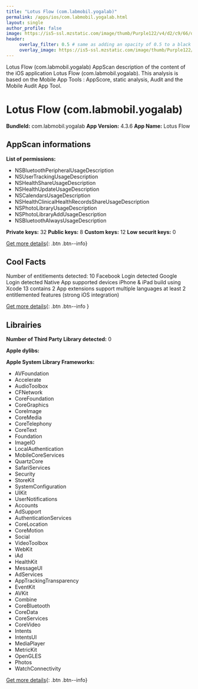 ```yaml
---
title: "Lotus Flow (com.labmobil.yogalab)"
permalink: /apps/ios/com.labmobil.yogalab.html
layout: single
author_profile: false
image: https://is5-ssl.mzstatic.com/image/thumb/Purple122/v4/d2/c9/66/d2c96624-3103-7812-0aa9-4f8d0870a75a/AppIcon-1x_U007emarketing-0-7-0-sRGB-85-220.png/512x512bb.jpg
header: 
     overlay_filter: 0.5 # same as adding an opacity of 0.5 to a black background
     overlay_image: https://is5-ssl.mzstatic.com/image/thumb/Purple122/v4/d2/c9/66/d2c96624-3103-7812-0aa9-4f8d0870a75a/AppIcon-1x_U007emarketing-0-7-0-sRGB-85-220.png/512x512bb.jpg
---
```

Lotus Flow (com.labmobil.yogalab) AppScan description of the content of the iOS application Lotus Flow (com.labmobil.yogalab). This analysis is based on the Mobile App Tools : AppScore, static analysis, Audit and the Mobile Audit App Tool.

# Lotus Flow (com.labmobil.yogalab)

**BundleId:** com.labmobil.yogalab
**App Version:** 4.3.6
**App Name:** Lotus Flow


## AppScan informations 

**List of permissions:** 
- NSBluetoothPeripheralUsageDescription
- NSUserTrackingUsageDescription
- NSHealthShareUsageDescription
- NSHealthUpdateUsageDescription
- NSCalendarsUsageDescription
- NSHealthClinicalHealthRecordsShareUsageDescription
- NSPhotoLibraryUsageDescription
- NSPhotoLibraryAddUsageDescription
- NSBluetoothAlwaysUsageDescription
  
  
**Private keys:** 32
**Public keys:** 8
**Custom keys:** 12
**Low securit keys:** 0
  
[Get more details](/pricing.html){: .btn .btn--info}

## Cool Facts

Number of entitlements detected: 10
Facebook Login detected
Google Login detected
Native App
supported devices iPhone & iPad
build using Xcode 13
contains 2 App extensions
support multiple languages
at least 2 entitlemented features (strong iOS integration)
  
[Get more details](/pricing.html){: .btn .btn--info }

## Librairies 
**Number of Third Party Library detected:** 0


**Apple dylibs:**


**Apple System Library Frameworks:**
- AVFoundation
- Accelerate
- AudioToolbox
- CFNetwork
- CoreFoundation
- CoreGraphics
- CoreImage
- CoreMedia
- CoreTelephony
- CoreText
- Foundation
- ImageIO
- LocalAuthentication
- MobileCoreServices
- QuartzCore
- SafariServices
- Security
- StoreKit
- SystemConfiguration
- UIKit
- UserNotifications
- Accounts
- AdSupport
- AuthenticationServices
- CoreLocation
- CoreMotion
- Social
- VideoToolbox
- WebKit
- iAd
- HealthKit
- MessageUI
- AdServices
- AppTrackingTransparency
- EventKit
- AVKit
- Combine
- CoreBluetooth
- CoreData
- CoreServices
- CoreVideo
- Intents
- IntentsUI
- MediaPlayer
- MetricKit
- OpenGLES
- Photos
- WatchConnectivity


  
[Get more details](/pricing.html){: .btn .btn--info}

